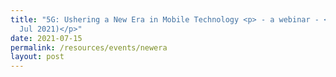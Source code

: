 ```yaml
---
title: "5G: Ushering a New Era in Mobile Technology <p> - a webinar - <p> (15
  Jul 2021)</p>"
date: 2021-07-15
permalink: /resources/events/newera
layout: post
---
```









